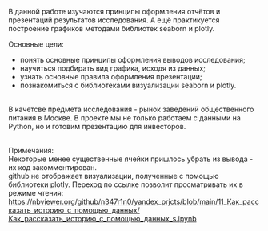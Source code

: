 В данной работе изучаются принципы оформления отчётов и презентаций результатов исследования. А ещё практикуется построение графиков методами библиотек seaborn и plotly.

Основные цели:

- понять основные принципы оформления выводов исследования;
- научиться подбирать вид графика, исходя из данных;
- узнать основные правила оформления презентации;
- познакомиться с библиотеками визуализации seaborn и plotly.
<br><br>

В качетсве предмета исследования - рынок заведений общественного питания в Москве. В проекте мы не только работаем с данными на Python, но и готовим презентацию для инвесторов.
 <br> <br>
 
Примечания: <br>
  Некоторые менее существенные ячейки пришлось убрать из вывода - их код закомментирован.  <br>
  github не отображает визуализации, полученные с помощью библиотеки plotly. Переход по ссылке позволит просматривать их в режиме чтения: <br> https://nbviewer.org/github/n347r1n0/yandex_prjcts/blob/main/11_Как_рассказать_историю_с_помощью_данных/Как_рассказать_историю_с_помощью_данных_s.ipynb
